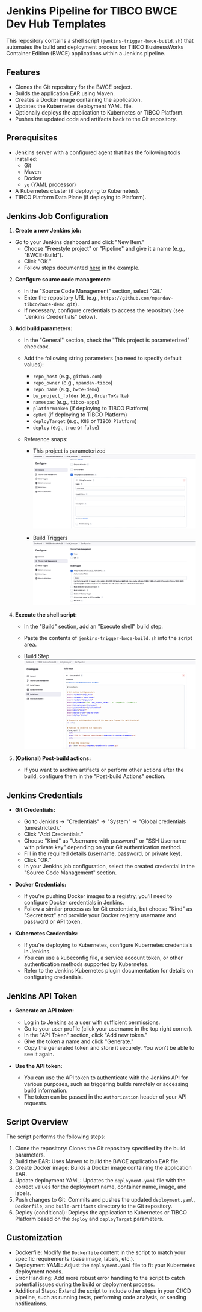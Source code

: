 # Jenkins Pipeline for TIBCO BWCE Dev Hub Templates

This repository contains a shell script (`jenkins-trigger-bwce-build.sh`) that automates the build and deployment process for TIBCO BusinessWorks Container Edition (BWCE) applications within a Jenkins pipeline.

## Features

* Clones the Git repository for the BWCE project.
* Builds the application EAR using Maven.
* Creates a Docker image containing the application.
* Updates the Kubernetes deployment YAML file.
* Optionally deploys the application to Kubernetes or TIBCO Platform.
* Pushes the updated code and artifacts back to the Git repository.

## Prerequisites

* Jenkins server with a configured agent that has the following tools installed:
    * Git
    * Maven
    * Docker
    * `yq` (YAML processor)
* A Kubernetes cluster (if deploying to Kubernetes).
* TIBCO Platform Data Plane (if deploying to Platform).

## Jenkins Job Configuration

1. **Create a new Jenkins job:**
- Go to your Jenkins dashboard and click "New Item."
    - Choose "Freestyle project" or "Pipeline" and give it a name (e.g., "BWCE-Build").
    - Click "OK."
    - Follow steps documented [here](https://github.com/mpandav-tibco/tibco-developer-hub/tree/main/examples/plugin-scaffolder-backend-module-trigger-jenkins-job) in the example.

2. **Configure source code management:**
   - In the "Source Code Management" section, select "Git."
   - Enter the repository URL (e.g., `https://github.com/mpandav-tibco/bwce-demo.git`).
   - If necessary, configure credentials to access the repository (see "Jenkins Credentials" below).

3. **Add build parameters:**
   - In the "General" section, check the "This project is parameterized" checkbox.
   - Add the following string parameters (no need to specify default values):
     * `repo_host` (e.g., `github.com`)
     * `repo_owner` (e.g., `mpandav-tibco`)
     * `repo_name` (e.g., `bwce-demo`)
     * `bw_project_folder` (e.g., `OrderToKafka`)
     * `namespac` (e.g., `tibco-apps`)
     * `platformToken` (if deploying to TIBCO Platform)
     * `dpUrl` (if deploying to TIBCO Platform)
     * `deployTarget` (e.g., `K8S` or `TIBCO Platform`)
     * `deploy` (e.g., `true` or `false`)
    
    - Reference snaps:
      - This project is parameterized ![alt text](image.png)
  
      - Build Triggers  ![alt text](image-1.png)
    
4. **Execute the shell script:**
   - In the "Build" section, add an "Execute shell" build step.
   - Paste the contents of `jenkins-trigger-bwce-build.sh` into the script area.
   
   - Build Step ![alt text](image-2.png)
5. **(Optional) Post-build actions:**
   - If you want to archive artifacts or perform other actions after the build, configure them in the "Post-build Actions" section.

## Jenkins Credentials

* **Git Credentials:**
   - Go to Jenkins -> "Credentials" -> "System" -> "Global credentials (unrestricted)."
   - Click "Add Credentials."
   - Choose "Kind" as "Username with password" or "SSH Username with private key" depending on your Git authentication method.
   - Fill in the required details (username, password, or private key).
   - Click "OK."
   - In your Jenkins job configuration, select the created credential in the "Source Code Management" section.

* **Docker Credentials:**
   - If you're pushing Docker images to a registry, you'll need to configure Docker credentials in Jenkins.
   - Follow a similar process as for Git credentials, but choose "Kind" as "Secret text" and provide your Docker registry username and password or API token.

* **Kubernetes Credentials:**
   - If you're deploying to Kubernetes, configure Kubernetes credentials in Jenkins.
   - You can use a kubeconfig file, a service account token, or other authentication methods supported by Kubernetes.
   - Refer to the Jenkins Kubernetes plugin documentation for details on configuring credentials.

## Jenkins API Token

* **Generate an API token:**
   - Log in to Jenkins as a user with sufficient permissions.
   - Go to your user profile (click your username in the top right corner).
   - In the "API Token" section, click "Add new token."
   - Give the token a name and click "Generate."
   - Copy the generated token and store it securely. You won't be able to see it again.

* **Use the API token:**
   - You can use the API token to authenticate with the Jenkins API for various purposes, such as triggering builds remotely or accessing build information.
   - The token can be passed in the `Authorization` header of your API requests.

## Script Overview

The script performs the following steps:

1.  Clone the repository: Clones the Git repository specified by the build parameters.
2.  Build the EAR: Uses Maven to build the BWCE application EAR file.
3.  Create Docker image: Builds a Docker image containing the application EAR.
4.  Update deployment YAML: Updates the `deployment.yaml` file with the correct values for the deployment name, container name, image, and labels.
5.  Push changes to Git: Commits and pushes the updated `deployment.yaml`, `Dockerfile`, and `build-artifacts` directory to the Git repository.
6.  Deploy (conditional): Deploys the application to Kubernetes or TIBCO Platform based on the `deploy` and `deployTarget` parameters.

## Customization

*   Dockerfile: Modify the `Dockerfile` content in the script to match your specific requirements (base image, labels, etc.).
*   Deployment YAML: Adjust the `deployment.yaml` file to fit your Kubernetes deployment needs.
*   Error Handling: Add more robust error handling to the script to catch potential issues during the build or deployment process.
*   Additional Steps: Extend the script to include other steps in your CI/CD pipeline, such as running tests, performing code analysis, or sending notifications.

